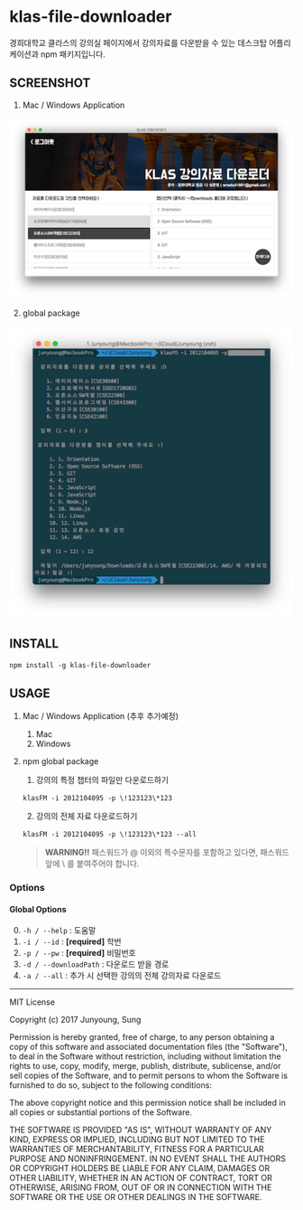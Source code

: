 # klas-file-downloader

경희대학교 클라스의 강의실 페이지에서 강의자료를 다운받을 수 있는 데스크탑 어플리케이션과 npm 패키지입니다.

## SCREENSHOT


1. Mac / Windows Application

![screenshot_2](screenshot_2.png)

2. global package

![screenshot_1](screenshot_1.png)

## INSTALL

```
npm install -g klas-file-downloader 
```

## USAGE


1. Mac / Windows Application (추후 추가예정)

    1. Mac 
    2. Windows
    

2. npm global package

    1. 강의의 특정 챕터의 파일만 다운로드하기
    ```
    klasFM -i 2012104095 -p \!123123\*123
    ```
    2. 강의의 전체 자료 다운로드하기
    ```
    klasFM -i 2012104095 -p \!123123\*123 --all
    ```
    > **WARNING!!** 패스워드가 @ 이외의 특수문자를 포함하고 있다면, 패스워드 앞에  \ 를 붙여주어야 합니다.

### Options
#### Global Options
0. `-h / --help` : 도움말
1. `-i / --id` : **[required]** 학번
2. `-p / --pw` : **[required]** 비밀번호
3. `-d / --downloadPath` : 다운로드 받을 경로
4. `-a / --all` : 추가 시 선택한 강의의 전체 강의자료 다운로드


---
MIT License

Copyright (c) 2017 Junyoung, Sung

Permission is hereby granted, free of charge, to any person obtaining a copy
of this software and associated documentation files (the "Software"), to deal
in the Software without restriction, including without limitation the rights
to use, copy, modify, merge, publish, distribute, sublicense, and/or sell
copies of the Software, and to permit persons to whom the Software is
furnished to do so, subject to the following conditions:

The above copyright notice and this permission notice shall be included in all
copies or substantial portions of the Software.

THE SOFTWARE IS PROVIDED "AS IS", WITHOUT WARRANTY OF ANY KIND, EXPRESS OR
IMPLIED, INCLUDING BUT NOT LIMITED TO THE WARRANTIES OF MERCHANTABILITY,
FITNESS FOR A PARTICULAR PURPOSE AND NONINFRINGEMENT. IN NO EVENT SHALL THE
AUTHORS OR COPYRIGHT HOLDERS BE LIABLE FOR ANY CLAIM, DAMAGES OR OTHER
LIABILITY, WHETHER IN AN ACTION OF CONTRACT, TORT OR OTHERWISE, ARISING FROM,
OUT OF OR IN CONNECTION WITH THE SOFTWARE OR THE USE OR OTHER DEALINGS IN THE
SOFTWARE.
